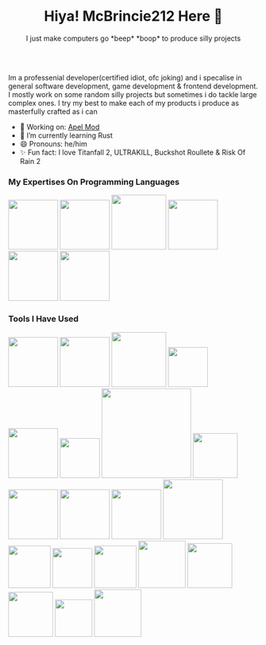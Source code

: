 <h1 align="center"> Hiya! McBrincie212 Here 👋</h1>
<p align="center">I just make computers go *beep* *boop* to produce silly projects</p><br><br>


Im a professenial developer(certified idiot, ofc joking) and i specalise in general software development, game development & frontend development. I mostly work on some random silly projects but sometimes i do tackle large complex ones. I try my best to make each of my products i produce as masterfully crafted as i can<br>

- 🔭 Working on: [Apel Mod](https://github.com/GitBrincie212/Apel-Mod)
- 🌱 I’m currently learning Rust
- 😄 Pronouns: he/him
- ✨ Fun fact: I love Titanfall 2, ULTRAKILL, Buckshot Roullete & Risk Of Rain 2<br>

### My Expertises On Programming Languages
<p float="left">
  <img src="https://github.com/GitBrincie212/GitBrincie212/assets/92397968/ba3d26ca-e35f-4f00-a85c-125b54f7a800" width="100" />
  <img src="https://github.com/GitBrincie212/GitBrincie212/assets/92397968/9582959a-9a4c-4a6b-a6da-c5f9b3a9e2fd" width="100" /> 
  <img src="https://github.com/GitBrincie212/GitBrincie212/assets/92397968/29ed90c8-8274-48fc-a4d1-aae8b1ca7c6c" width="110" />
  <img src="https://github.com/GitBrincie212/GitBrincie212/assets/92397968/b2c2a859-0395-4b02-8a7c-b762e0bd8aa4" width="100" />
  <img src="https://github.com/GitBrincie212/GitBrincie212/assets/92397968/40a533c4-6477-44ae-a6c2-c6318a5abada" width="100" />
  <img src="https://github.com/GitBrincie212/GitBrincie212/assets/92397968/60a8ca63-df12-4aae-857a-bb1d3df2e01a" width="100" />
</p>

### Tools I Have Used
<p float="left">
  <img src="https://github.com/GitBrincie212/GitBrincie212/assets/92397968/8c5507be-079d-4333-8d7c-18a7bed07682" width="100" />
  <img src="https://github.com/GitBrincie212/GitBrincie212/assets/92397968/e2a1e031-d325-4207-b765-cb667aa83748" width="100" />
  <img src="https://github.com/GitBrincie212/GitBrincie212/assets/92397968/de2dad12-1da6-4cf5-9402-a2b3c709c215" width="110" />
  <img src="https://github.com/GitBrincie212/GitBrincie212/assets/92397968/eea5d944-bd19-425b-b774-8b2c8d1948d7" width="80" />
  <img src="https://github.com/GitBrincie212/GitBrincie212/assets/92397968/500ecec9-d280-4baa-9deb-c5c0685e5ac0" width="100" />
  <img src="https://github.com/GitBrincie212/GitBrincie212/assets/92397968/38040b48-d8f5-49e3-9141-22fad8caba94" width="80" />
  <img src="https://github.com/GitBrincie212/GitBrincie212/assets/92397968/dcc35162-2fa0-4d1e-8b9d-17ef89508550" width="180" />
  <img src="https://github.com/GitBrincie212/GitBrincie212/assets/92397968/7b5c6045-5dd3-484e-ab6e-7b379f7d4f9d" width="90" />
  <img src="https://github.com/GitBrincie212/GitBrincie212/assets/92397968/42111841-a061-46ca-a2ab-12a67318dbf1" width="100" />
  <img src="https://github.com/GitBrincie212/GitBrincie212/assets/92397968/e087adee-786b-460a-acc0-f99b51d6c6e9" width="100" />
  <img src="https://github.com/GitBrincie212/GitBrincie212/assets/92397968/fe16deeb-12fa-43f1-8f56-8ba9e0a10a21" width="100" />
  <img src="https://github.com/GitBrincie212/GitBrincie212/assets/92397968/8448ca07-3c95-4b0d-8f18-11de1c4e6639" width="120" />
  <img src="https://github.com/GitBrincie212/GitBrincie212/assets/92397968/a1fa9ba3-cfd5-4581-820a-b59e266e6962" width="85" />
  <img src="https://github.com/GitBrincie212/GitBrincie212/assets/92397968/a0697b46-d24d-4c30-9726-d272c49a9393" width="80" />
  <img src="https://github.com/GitBrincie212/GitBrincie212/assets/92397968/37087bae-8a03-493a-b227-2385d99b5ef1" width="85" />
  <img src="https://github.com/GitBrincie212/GitBrincie212/assets/92397968/12133a4a-bc9e-4c31-9d39-98af8daaa1ef" width="95" />
  <img src="https://github.com/GitBrincie212/GitBrincie212/assets/92397968/7cdb8013-7947-42b3-a527-b2a9b5c84dfa" width="90" />
  <img src="https://github.com/GitBrincie212/GitBrincie212/assets/92397968/7b4fef67-3503-49ee-a064-aadf952497c4" width="90" />
  <img src="https://github.com/GitBrincie212/GitBrincie212/assets/92397968/2eace305-246a-4baf-9257-5c5bda61b8f6" width="75" />
  <img src="https://github.com/user-attachments/assets/27d9ada9-4dcb-451f-b67d-967cf91ec80c" width="95" />
</p>

